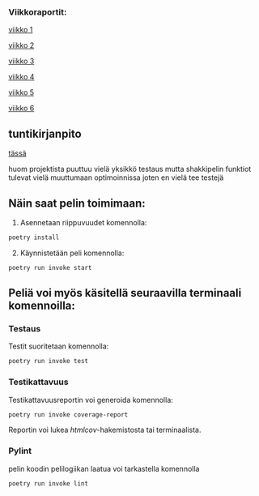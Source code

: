  ### Viikkoraportit:
 
[viikko 1](https://github.com/sepaww/tira_projekti/blob/main/dokumentaatio/viikkorep/vko_1.md)
 
[viikko 2](https://github.com/sepaww/tira_projekti/blob/main/dokumentaatio/viikkorep/vko_2.md)
 
[viikko 3](https://github.com/sepaww/tira_projekti/blob/main/dokumentaatio/viikkorep/vko_3.md)
 
[viikko 4](https://github.com/sepaww/tira_projekti/blob/main/dokumentaatio/viikkorep/vko_4.md)
 
[viikko 5](https://github.com/sepaww/tira_projekti/blob/main/dokumentaatio/viikkorep/vko_5.md)
 
[viikko 6](https://github.com/sepaww/tira_projekti/blob/main/dokumentaatio/viikkorep/vko_6.md)
 
 ## tuntikirjanpito
 [tässä](https://github.com/sepaww/tira_projekti/blob/main/dokumentaatio/kirjanpito.md)

huom projektista puuttuu vielä yksikkö testaus mutta shakkipelin funktiot tulevat vielä muuttumaan optimoinnissa joten en vielä tee testejä

## Näin saat pelin toimimaan:

1. Asennetaan riippuvuudet komennolla:

```bash
poetry install
```

2. Käynnistetään peli komennolla:

```bash
poetry run invoke start
```

## Peliä voi myös käsitellä seuraavilla terminaali komennoilla:


### Testaus

Testit suoritetaan komennolla:

```bash
poetry run invoke test
```

### Testikattavuus

Testikattavuusreportin voi generoida komennolla:

```bash
poetry run invoke coverage-report
```

Reportin voi lukea _htmlcov_-hakemistosta tai terminaalista.

### Pylint

pelin koodin pelilogiikan laatua voi tarkastella komennolla

```bash
poetry run invoke lint
```
